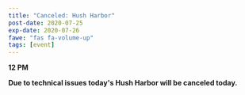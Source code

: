 ```yaml
---
title: "Canceled: Hush Harbor"
post-date: 2020-07-25
exp-date: 2020-07-26
fawe: "fas fa-volume-up"
tags: [event]
---
```

**12 PM**

**Due to technical issues today's Hush Harbor will be canceled today.**
